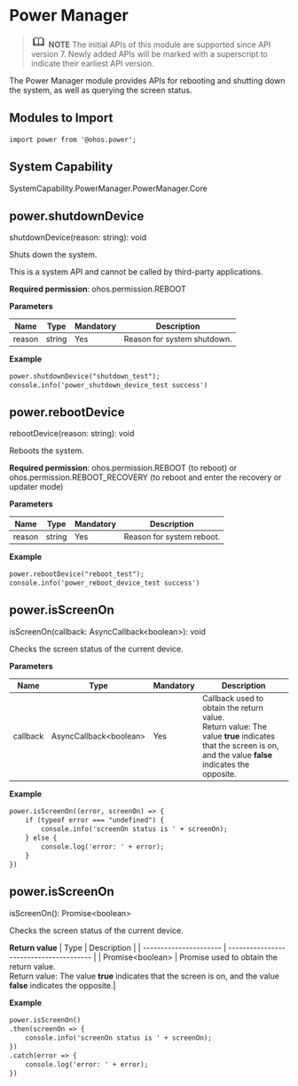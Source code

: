 # Power Manager

> ![icon-note.gif](public_sys-resources/icon-note.gif) **NOTE**
> The initial APIs of this module are supported since API version 7. Newly added APIs will be marked with a superscript to indicate their earliest API version.

The Power Manager module provides APIs for rebooting and shutting down the system, as well as querying the screen status.


## Modules to Import

```
import power from '@ohos.power';
```

## System Capability

SystemCapability.PowerManager.PowerManager.Core


## power.shutdownDevice

shutdownDevice(reason: string): void

Shuts down the system.

This is a system API and cannot be called by third-party applications.

**Required permission**: ohos.permission.REBOOT

**Parameters**

| Name   | Type    | Mandatory  | Description   |
| ------ | ------ | ---- | ----- |
| reason | string | Yes   | Reason for system shutdown.|

**Example**

```
power.shutdownDevice("shutdown_test");
console.info('power_shutdown_device_test success')
```


## power.rebootDevice

rebootDevice(reason: string): void

Reboots the system.

**Required permission**: ohos.permission.REBOOT (to reboot) or ohos.permission.REBOOT_RECOVERY (to reboot and enter the recovery or updater mode)

**Parameters**

| Name   | Type    | Mandatory  | Description   |
| ------ | ------ | ---- | ----- |
| reason | string | Yes   | Reason for system reboot.|

**Example**

```
power.rebootDevice("reboot_test");
console.info('power_reboot_device_test success')
```


## power.isScreenOn

isScreenOn(callback: AsyncCallback&lt;boolean&gt;): void

Checks the screen status of the current device.

**Parameters**

| Name     | Type                          | Mandatory  | Description                                      |
| -------- | ---------------------------- | ---- | ---------------------------------------- |
| callback | AsyncCallback&lt;boolean&gt; | Yes   | Callback used to obtain the return value.<br>Return value: The value **true** indicates that the screen is on, and the value **false** indicates the opposite.|

**Example**

```
power.isScreenOn((error, screenOn) => {
    if (typeof error === "undefined") {
        console.info('screenOn status is ' + screenOn);
    } else {
        console.log('error: ' + error);
    }
})
```


## power.isScreenOn

isScreenOn(): Promise&lt;boolean&gt;

Checks the screen status of the current device.

**Return value**
| Type                    | Description                                     |
| ---------------------- | --------------------------------------- |
| Promise&lt;boolean&gt; | Promise used to obtain the return value. <br/>Return value: The value **true** indicates that the screen is on, and the value **false** indicates the opposite.|

**Example**

```
power.isScreenOn()
.then(screenOn => {
    console.info('screenOn status is ' + screenOn);
})
.catch(error => {
    console.log('error: ' + error);
})
```
